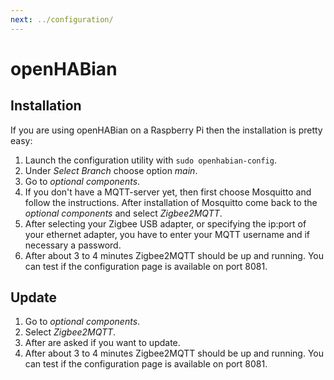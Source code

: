 ```yaml
---
next: ../configuration/
---
```


# openHABian

## Installation

If you are using openHABian on a Raspberry Pi then the installation is pretty easy:

1. Launch the configuration utility with `sudo openhabian-config`.
1. Under _Select Branch_ choose option _main_.
1. Go to _optional components_.
1. If you don't have a MQTT-server yet, then first choose Mosquitto and follow the instructions. After installation of Mosquitto come back to the _optional components_ and select _Zigbee2MQTT_.
1. After selecting your Zigbee USB adapter, or specifying the ip:port of your ethernet adapter, you have to enter your MQTT username and if necessary a password.
1. After about 3 to 4 minutes Zigbee2MQTT should be up and running. You can test if the configuration page is available on port 8081.

## Update

1. Go to _optional components_.
2. Select _Zigbee2MQTT_.
3. After are asked if you want to update.
4. After about 3 to 4 minutes Zigbee2MQTT should be up and running. You can test if the configuration page is available on port 8081.
